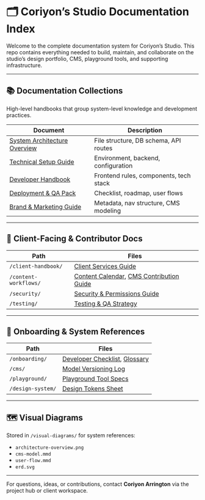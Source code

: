 # 🗂 Coriyon’s Studio Documentation Index

Welcome to the complete documentation system for Coriyon’s Studio. This repo contains everything needed to build, maintain, and collaborate on the studio’s design portfolio, CMS, playground tools, and supporting infrastructure.

---

## 📚 Documentation Collections

High-level handbooks that group system-level knowledge and development practices.

| Document | Description |
|----------|-------------|
| [System Architecture Overview](collections/system-architecture-overview.md) | File structure, DB schema, API routes |
| [Technical Setup Guide](collections/technical-setup-guide.md) | Environment, backend, configuration |
| [Developer Handbook](collections/developer-handbook.md) | Frontend rules, components, tech stack |
| [Deployment & QA Pack](collections/deployment-qa-pack.md) | Checklist, roadmap, user flows |
| [Brand & Marketing Guide](collections/brand-marketing-guide.md) | Metadata, nav structure, CMS modeling |

---

## 👥 Client-Facing & Contributor Docs

| Path | Files |
|------|-------|
| `/client-handbook/` | [Client Services Guide](client-handbook/client-services-guide.md) |
| `/content-workflows/` | [Content Calendar](content-workflows/content-calendar.md), [CMS Contribution Guide](content-workflows/cms-contribution-guide.md) |
| `/security/` | [Security & Permissions Guide](security/security-permissions-guide.md) |
| `/testing/` | [Testing & QA Strategy](testing/qa-strategy.md) |

---

## 🧠 Onboarding & System References

| Path | Files |
|------|-------|
| `/onboarding/` | [Developer Checklist](onboarding/developer-checklist.md), [Glossary](onboarding/glossary.md) |
| `/cms/` | [Model Versioning Log](cms/model-versioning-log.md) |
| `/playground/` | [Playground Tool Specs](playground/playground-tool-specs.md) |
| `/design-system/` | [Design Tokens Sheet](design-system/design-tokens-sheet.md) |

---

## 🗺 Visual Diagrams

Stored in `/visual-diagrams/` for system references:

- `architecture-overview.png`
- `cms-model.mmd`
- `user-flow.mmd`
- `erd.svg`

---

For questions, ideas, or contributions, contact **Coriyon Arrington** via the project hub or client workspace.